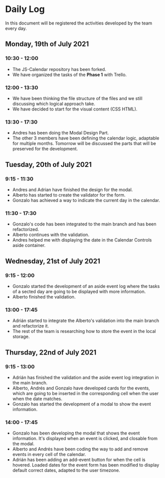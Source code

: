 # Daily Log

In this document will be registered the activities developed by the team every day.

## Monday, 19th of July 2021

### 10:30 - 12:00

- The JS-Calendar repository has been forked.
- We have organized the tasks of the **Phase 1** with Trello.

### 12:00 - 13:30

- We have been thinking the file structure of the files and we still discussing which logical approach take.
- We have decided to start for the visual content (CSS HTML).

### 13:30 - 17:30

- Andres has been doing the Modal Design Part.
- The other 3 members have been defining the calendar logic, adaptable for multiple months. Tomorrow will be discussed the parts that will be preserved for the development.


## Tuesday, 20th of July 2021

### 9:15 - 11:30

- Andres and Adrian have finished the design for the modal.
- Alberto has started to create the validator for the form.
- Gonzalo has achieved a way to indicate the current day in the calendar.

### 11:30 - 17:30

- Gonzalo's code has been integrated to the main branch and has been refactorized.
- Alberto continues with the validation.
- Andres helped me with displaying the date in the Calendar Controls aside container.

## Wednesday, 21st of July 2021

### 9:15 - 12:00
- Gonzalo started the development of an aside event log where the tasks of a sected day are going to be displayed with more information.
- Alberto finished the validation.

### 13:00 - 17:45

- Adrián started to integrate the Alberto's validation into the main branch and refactorize it.
- The rest of the team is researching how to store the event in the local storage.

## Thursday, 22nd of July 2021

### 9:15 - 13:00

- Adrián has finished the validation and the aside event log integration in the main branch.
- Alberto, Andrés and Gonzalo have developed cards for the events, which are going to be inserted in the corresponding cell when the user when the date matches.
- Gonzalo has started the development of a modal to show the event information.

### 14:00 - 17:45

- Gonzalo has been developing the modal that shows the event information. It's displayed when an event is clicked, and closable from the modal.
- Alberto and Andrés have been coding the way to add and remove events in every cell of the calendar.
- Adrián has been adding an add-event button for when the cell is hovered. Loaded dates for the event form has been modified to display default correct dates, adapted to the user timezone.
